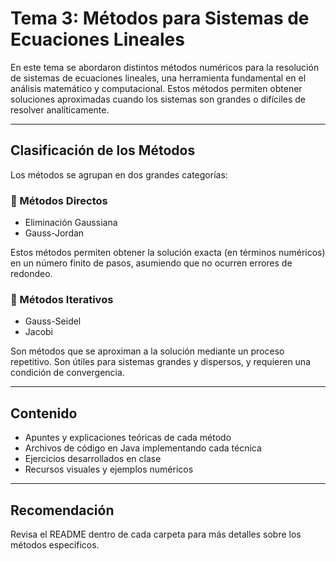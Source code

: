 # Tema 3: Métodos para Sistemas de Ecuaciones Lineales

En este tema se abordaron distintos métodos numéricos para la resolución de sistemas de ecuaciones lineales, una herramienta fundamental en el análisis matemático y computacional. Estos métodos permiten obtener soluciones aproximadas cuando los sistemas son grandes o difíciles de resolver analíticamente.

---

## Clasificación de los Métodos

Los métodos se agrupan en dos grandes categorías:

### 📂 Métodos Directos
- Eliminación Gaussiana
- Gauss-Jordan

Estos métodos permiten obtener la solución exacta (en términos numéricos) en un número finito de pasos, asumiendo que no ocurren errores de redondeo.

### 📂 Métodos Iterativos
- Gauss-Seidel
- Jacobi

Son métodos que se aproximan a la solución mediante un proceso repetitivo. Son útiles para sistemas grandes y dispersos, y requieren una condición de convergencia.

---

## Contenido

- Apuntes y explicaciones teóricas de cada método
- Archivos de código en Java implementando cada técnica
- Ejercicios desarrollados en clase
- Recursos visuales y ejemplos numéricos

---

## Recomendación

Revisa el README dentro de cada carpeta para más detalles sobre los métodos específicos.

